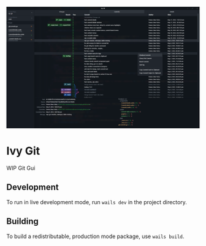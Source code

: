 ![](docs/ivy-git-05-win.png)

# Ivy Git

WIP Git Gui

## Development

To run in live development mode, run `wails dev` in the project directory.

## Building

To build a redistributable, production mode package, use `wails build`.
